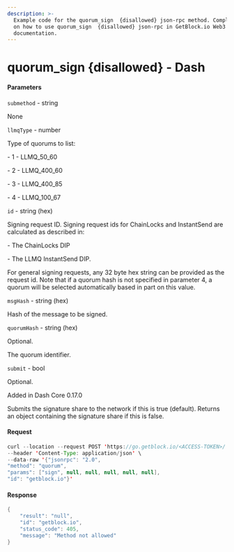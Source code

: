 ```yaml
---
description: >-
  Example code for the quorum_sign  {disallowed} json-rpc method. Сomplete guide
  on how to use quorum_sign  {disallowed} json-rpc in GetBlock.io Web3
  documentation.
---
```


# quorum\_sign {disallowed} - Dash

#### Parameters

`submethod` - string

None

`llmqType` - number

Type of quorums to list:

\- 1 - LLMQ\_50\_60

\- 2 - LLMQ\_400\_60

\- 3 - LLMQ\_400\_85

\- 4 - LLMQ\_100\_67

`id` - string (hex)

Signing request ID. Signing request ids for ChainLocks and InstantSend are calculated as described in:

\- The ChainLocks DIP

\- The LLMQ InstantSend DIP.

For general signing requests, any 32 byte hex string can be provided as the request id. Note that if a quorum hash is not specified in parameter 4, a quorum will be selected automatically based in part on this value.

`msgHash` - string (hex)

Hash of the message to be signed.

`quorumHash` - string (hex)

Optional.

The quorum identifier.

`submit` - bool

Optional.

Added in Dash Core 0.17.0

Submits the signature share to the network if this is true (default). Returns an object containing the signature share if this is false.

#### Request

```java
curl --location --request POST 'https://go.getblock.io/<ACCESS-TOKEN>/' \
--header 'Content-Type: application/json' \
--data-raw '{"jsonrpc": "2.0",
"method": "quorum",
"params": ["sign", null, null, null, null, null],
"id": "getblock.io"}'
```

#### Response

```java
{
    "result": "null",
    "id": "getblock.io",
    "status_code": 405,
    "message": "Method not allowed"
}
```
